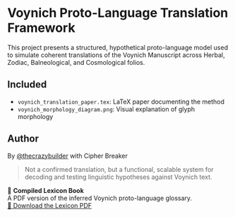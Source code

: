 # Voynich Proto-Language Translation Framework

This project presents a structured, hypothetical proto-language model used to simulate coherent translations of the Voynich Manuscript across Herbal, Zodiac, Balneological, and Cosmological folios.

## Included
- `voynich_translation_paper.tex`: LaTeX paper documenting the method
- `voynich_morphology_diagram.png`: Visual explanation of glyph morphology

## Author
By [@thecrazybuilder](https://github.com/thecrazybuilder) with Cipher Breaker

> Not a confirmed translation, but a functional, scalable system for decoding and testing linguistic hypotheses against Voynich text.

📘 **Compiled Lexicon Book**  
A PDF version of the inferred Voynich proto-language glossary.  
[📄 Download the Lexicon PDF](./voynich_lexicon_book_inferred.pdf)
